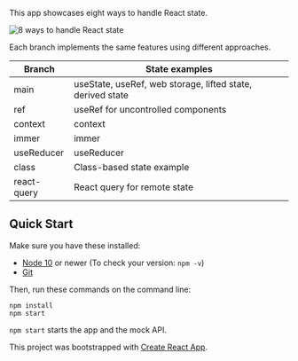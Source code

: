 This app showcases eight ways to handle React state.

![8 ways to handle React state](https://user-images.githubusercontent.com/1688997/85997509-2fd3cd00-b9cf-11ea-8708-76a33f695e70.png)

Each branch implements the same features using different approaches.

| Branch      | State examples                                             |
| ----------- | ---------------------------------------------------------- |
| main        | useState, useRef, web storage, lifted state, derived state |
| ref         | useRef for uncontrolled components                         |
| context     | context                                                    |
| immer       | immer                                                      |
| useReducer  | useReducer                                                 |
| class       | Class-based state example                                  |
| react-query | React query for remote state                               |

## Quick Start

Make sure you have these installed:

- [Node 10](http://nodejs.org) or newer (To check your version: `npm -v`)
- [Git](http://git-scm.com)

Then, run these commands on the command line:

```
npm install
npm start
```

`npm start` starts the app and the mock API.

This project was bootstrapped with [Create React App](https://github.com/facebook/create-react-app).
